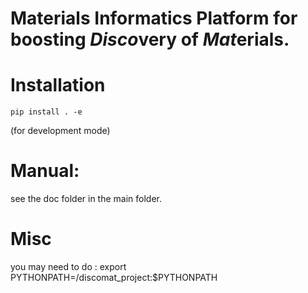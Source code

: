 # Materials Informatics Platform for boosting *Disco*very of *Mat*erials. 


# Installation

```
pip install . -e 
```
(for development mode)

# Manual: 
see the doc folder in the main folder. 

# Misc

you may need to do : export PYTHONPATH=<path to the project dir>/discomat_project:$PYTHONPATH
